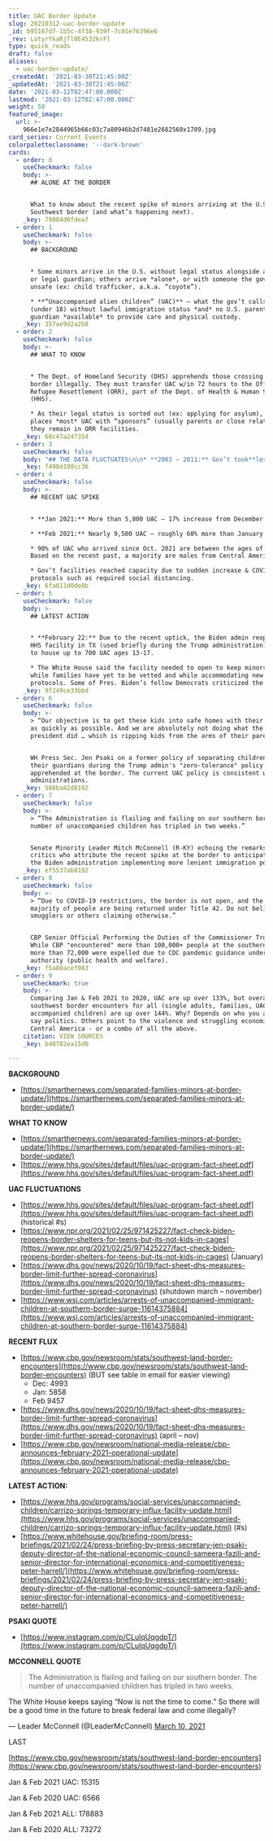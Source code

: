 ```yaml
---
title: UAC Border Update
slug: 20210312-uac-border-update
_id: b95167d7-1b5c-4f38-939f-7c01e76396e6
_rev: LotyrYkaRjTl0E4532krFl
type: quick_reads
draft: false
aliases:
  - uac-border-update/
_createdAt: '2021-03-30T21:45:00Z'
_updatedAt: '2021-03-30T21:45:00Z'
date: '2021-03-12T02:47:00.000Z'
lastmod: '2021-03-12T02:47:00.000Z'
weight: 50
featured_image:
  url: >-
    966e1e7e2844965b66c03c7a80946b2d7481e2682560x1709.jpg
card_series: Current Events
colorpaletteclassname: '--dark-brown'
cards:
  - order: 0
    useCheckmark: false
    body: >-
      ## ALONE AT THE BORDER


      What to know about the recent spike of minors arriving at the U.S.
      Southwest border (and what’s happening next).
    _key: 79084d0fdea7
  - order: 1
    useCheckmark: false
    body: >-
      ## BACKGROUND


      * Some minors arrive in the U.S. without legal status alongside a parent
      or legal guardian; others arrive *alone*, or with someone the gov’t deems
      unsafe (ex: child trafficker, a.k.a. “coyote”).

      * **“Unaccompanied alien children” (UAC)** – what the gov’t calls minors
      (under 18) without lawful immigration status *and* no U.S. parent or legal
      guardian *available* to provide care and physical custody.
    _key: 357ae9d2a2b8
  - order: 2
    useCheckmark: false
    body: >-
      ## WHAT TO KNOW


      * The Dept. of Homeland Security (DHS) apprehends those crossing the
      border illegally. They must transfer UAC w/in 72 hours to the Office of
      Refugee Resettlement (ORR), part of the Dept. of Health & Human Services
      (HHS).

      * As their legal status is sorted out (ex: applying for asylum), ORR
      places *most* UAC with “sponsors” (usually parents or close relatives) or
      they remain in ORR facilities.
    _key: 68c47a247354
  - order: 3
    useCheckmark: false
    body: "## THE DATA FLUCTUATES\n\n* **2003 – 2011:** Gov’t took**less than 8,000 UAC**\_into custody every year.\n* **2012:** The number started rising steadily, peaking at**nearly 70,000 in 2019.**\n* **2020:** The number fell below 15,400 as borders mostly closed due to COVID.\n* **Jan 2021:** The numbers of UAC started to climb."
    _key: f498d198cc36
  - order: 4
    useCheckmark: false
    body: >-
      ## RECENT UAC SPIKE


      * **Jan 2021:** More than 5,800 UAC – 17% increase from December.

      * **Feb 2021:** Nearly 9,500 UAC – roughly 60% more than January.

      * 90% of UAC who arrived since Oct. 2021 are between the ages of 13 to 17.
      Based on the recent past, a majority are males from Central America.

      * Gov’t facilities reached capacity due to sudden increase & COVID
      protocols such as required social distancing.
    _key: 6fa011d0de0b
  - order: 5
    useCheckmark: false
    body: >-
      ## LATEST ACTION


      * **February 22:** Due to the recent uptick, the Biden admin reopened an
      HHS facility in TX (used briefly during the Trump administration) in order
      to house up to 700 UAC ages 13-17.

      * The White House said the facility needed to open to keep minors safe
      while families have yet to be vetted and while accommodating new pandemic
      protocols. Some of Pres. Biden’s fellow Democrats criticized the move.
    _key: 9f249ce33bbd
  - order: 6
    useCheckmark: false
    body: >-
      > “Our objective is to get these kids into safe homes with their families
      as quickly as possible. And we are absolutely not doing what the former
      president did … which is ripping kids from the arms of their parents.”


      WH Press Sec. Jen Psaki on a former policy of separating children from
      their guardians during the Trump admin's "zero-tolerance" policy for those
      apprehended at the border. The current UAC policy is consistent with past
      administrations.
    _key: 586ba82d8192
  - order: 7
    useCheckmark: false
    body: >-
      > “The Administration is flailing and failing on our southern border. The
      number of unaccompanied children has tripled in two weeks.”


      Senate Minority Leader Mitch McConnell (R-KY) echoing the remarks of
      critics who attribute the recent spike at the border to anticipation of
      the Biden administration implementing more lenient immigration policies.
    _key: ef5537ab8192
  - order: 8
    useCheckmark: false
    body: >-
      > “Due to COVID-19 restrictions, the border is not open, and the vast
      majority of people are being returned under Title 42. Do not believe
      smugglers or others claiming otherwise.”


      CBP Senior Official Performing the Duties of the Commissioner Troy Miller.
      While CBP "encountered" more than 100,000+ people at the southern border,
      more than 72,000 were expelled due to CDC pandemic guidance under Title 42
      authority (public health and welfare).
    _key: f5a80acef083
  - order: 9
    useCheckmark: true
    body: >-
      Comparing Jan & Feb 2021 to 2020, UAC are up over 133%, but overall
      southwest border encounters for all (single adults, families, UAC and
      accompanied children) are up over 144%. Why? Depends on who you ask. Some
      say politics. Others point to the violence and struggling economies in
      Central America - or a combo of all the above.
    citation: VIEW SOURCES
    _key: b40782ea15d0

---
```

**BACKGROUND**

* [https://smarthernews.com/separated-families-minors-at-border-update/](https://smarthernews.com/separated-families-minors-at-border-update/)

**WHAT TO KNOW**

* [https://smarthernews.com/separated-families-minors-at-border-update/](https://smarthernews.com/separated-families-minors-at-border-update/)
* [https://www.hhs.gov/sites/default/files/uac-program-fact-sheet.pdf](https://www.hhs.gov/sites/default/files/uac-program-fact-sheet.pdf)

**UAC FLUCTUATIONS**

* [https://www.hhs.gov/sites/default/files/uac-program-fact-sheet.pdf](https://www.hhs.gov/sites/default/files/uac-program-fact-sheet.pdf) (historical #s)
* [https://www.npr.org/2021/02/25/971425227/fact-check-biden-reopens-border-shelters-for-teens-but-its-not-kids-in-cages](https://www.npr.org/2021/02/25/971425227/fact-check-biden-reopens-border-shelters-for-teens-but-its-not-kids-in-cages) (January)
* [https://www.dhs.gov/news/2020/10/19/fact-sheet-dhs-measures-border-limit-further-spread-coronavirus](https://www.dhs.gov/news/2020/10/19/fact-sheet-dhs-measures-border-limit-further-spread-coronavirus) (shutdown march – november)
* [https://www.wsj.com/articles/arrests-of-unaccompanied-immigrant-children-at-southern-border-surge-11614375884](https://www.wsj.com/articles/arrests-of-unaccompanied-immigrant-children-at-southern-border-surge-11614375884)

**RECENT FLUX**

* [https://www.cbp.gov/newsroom/stats/southwest-land-border-encounters](https://www.cbp.gov/newsroom/stats/southwest-land-border-encounters) (BUT see table in email for easier viewing)
  * Dec: 4993
  * Jan: 5858
  * Feb 9457
* [https://www.dhs.gov/news/2020/10/19/fact-sheet-dhs-measures-border-limit-further-spread-coronavirus](https://www.dhs.gov/news/2020/10/19/fact-sheet-dhs-measures-border-limit-further-spread-coronavirus) (april – nov)
* [https://www.cbp.gov/newsroom/national-media-release/cbp-announces-february-2021-operational-update](https://www.cbp.gov/newsroom/national-media-release/cbp-announces-february-2021-operational-update)

**LATEST ACTION:**

* [https://www.hhs.gov/programs/social-services/unaccompanied-children/carrizo-springs-temporary-influx-facility-update.html](https://www.hhs.gov/programs/social-services/unaccompanied-children/carrizo-springs-temporary-influx-facility-update.html) (#s)
* [https://www.whitehouse.gov/briefing-room/press-briefings/2021/02/24/press-briefing-by-press-secretary-jen-psaki-deputy-director-of-the-national-economic-council-sameera-fazili-and-senior-director-for-international-economics-and-competitiveness-peter-harrell/](https://www.whitehouse.gov/briefing-room/press-briefings/2021/02/24/press-briefing-by-press-secretary-jen-psaki-deputy-director-of-the-national-economic-council-sameera-fazili-and-senior-director-for-international-economics-and-competitiveness-peter-harrell/)

**PSAKI QUOTE**

* [https://www.instagram.com/p/CLulqUqgdpT/](https://www.instagram.com/p/CLulqUqgdpT/)

**MCCONNELL QUOTE**

> The Administration is flailing and failing on our southern border. The number of unaccompanied children has tripled in two weeks.  
  
  
  
The White House keeps saying “Now is not the time to come.” So there will be a good time in the future to break federal law and come illegally?  
  
  
  
— Leader McConnell (@LeaderMcConnell) [March 10, 2021](https://twitter.com/LeaderMcConnell/status/1369719148973068294?ref_src=twsrc%5Etfw)



LAST

[https://www.cbp.gov/newsroom/stats/southwest-land-border-encounters](https://www.cbp.gov/newsroom/stats/southwest-land-border-encounters)

Jan & Feb 2021 UAC: 15315

Jan & Feb 2020 UAC: 6566

Jan & Feb 2021 ALL: 178883

Jan & Feb 2020 ALL: 73272